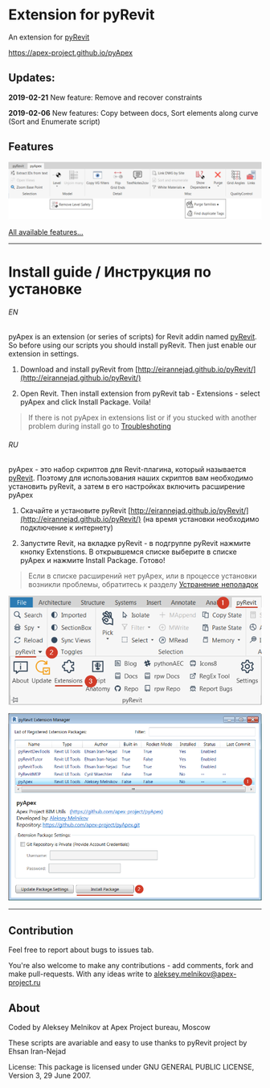 # Extension for pyRevit 

An extension for [pyRevit](http://eirannejad.github.io/pyRevit/)

https://apex-project.github.io/pyApex

## Updates:

**2019-02-21** New feature: Remove and recover constraints

**2019-02-06** New features: Copy between docs, Sort elements along curve (Sort and Enumerate script)

## Features

![pyApex](https://raw.githubusercontent.com/apex-project/pyApex/gh-pages/assets/img/pyApex_buttons.png)

[All available features...](https://apex-project.github.io/pyApex/help)

---

# Install guide / Инструкция по установке

###### EN

pyApex is an extension (or series of scripts) for Revit addin named [pyRevit](http://eirannejad.github.io/pyRevit/). So before using our scripts you should install pyRevit. Then just enable our extension in settings.

1. Download and install pyRevit from [http://eirannejad.github.io/pyRevit/](http://eirannejad.github.io/pyRevit/)

2. Open Revit. Then install extension from pyRevit tab - Extensions - select pyApex and click Install Package. Voila!

> If there is not pyApex in extensions list or if you stucked with another problem during install go to [Troubleshoting](https://apex-project.github.io/pyApex/#troubleshooting)

###### RU

pyApex - это набор скриптов для Revit-плагина, который называется [pyRevit](http://eirannejad.github.io/pyRevit/). Поэтому для использования наших скриптов вам необходимо установить pyRevit, а затем в его настройках включить расширение pyApex

1. Скачайте и установите pyRevit [http://eirannejad.github.io/pyRevit/](http://eirannejad.github.io/pyRevit/) (на время установки необходимо подключение к интернету)

2. Запустите Revit, на вкладке pyRevit - в подгруппе pyRevit нажмите кнопку Extenstions. В открывшемся списке выберите в списке pyApex и нажмите Install Package. Готово!

> Если в списке расширений нет pyApex, или в процессе установки возникли проблемы, обратитесь к разделу [Устранение неполадок](https://apex-project.github.io/pyApex/#устранение-неполадок)


![Extensions button](https://raw.githubusercontent.com/apex-project/pyApex/gh-pages/assets/img/pyrevit_extensions_button.png)

![Extensions window](https://raw.githubusercontent.com/apex-project/pyApex/gh-pages/assets/img/pyrevit_extensions_window.png)

---

## Contribution

Feel free to report about bugs to issues tab. 

You're also welcome to make any contributions - add comments, fork and make pull-requests. With any ideas write to aleksey.melnikov@apex-project.ru


## About

Coded by Aleksey Melnikov at Apex Project bureau, Moscow

These scripts are avariable and easy to use thanks to pyRevit project by Ehsan Iran-Nejad

License: This package is licensed under GNU GENERAL PUBLIC LICENSE, Version 3, 29 June 2007.
